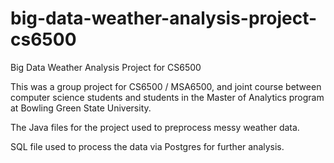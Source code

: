 # big-data-weather-analysis-project-cs6500
Big Data Weather Analysis Project for CS6500

This was a group project for CS6500 / MSA6500, and joint course between computer science students and students in the Master of Analytics program at Bowling Green State University.

The Java files for the project used to preprocess messy weather data.

SQL file used to process the data via Postgres for further analysis.
